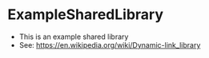 # ExampleSharedLibrary

- This is an example shared library
- See: https://en.wikipedia.org/wiki/Dynamic-link_library
